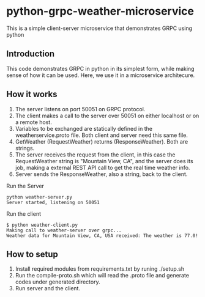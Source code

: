 # python-grpc-weather-microservice
This is a simple client-server microservice that demonstrates GRPC using python  
## Introduction
This code demonstrates GRPC in python in its simplest form, while making sense of how it can be used. Here, we use it in a microservice architecure. 

## How it works
1. The server listens on port 50051 on GRPC protocol.
2. The client makes a call to the server over 50051 on either localhost or on a remote host.
3. Variables to be exchanged are statically defined in the weatherservice.proto  file.  Both client and server need this same file.
4. GetWeather (RequestWeather) returns (ResponseWeather). Both are strings.
5. The server receives the request from the client, in this case the RequestWeather string is "Mountain View, CA", and the server does its job, making a external REST API call to get the real time weather info.
6. Server sends the ResponseWeather, also a string, back to the client.

Run the Server
```
python weather-server.py 
Server started, listening on 50051
```
Run the client
```
$ python weather-client.py 
Making call to weather-server over grpc...
Weather data for Mountain View, CA, USA received: The weather is 77.0!
```
   

## How to setup
1. Install required modules from requirements.txt by runing ./setup.sh 
2. Run the compile-proto.sh which will read the .proto file and generate codes under generated directory.
3. Run server and the client. 
